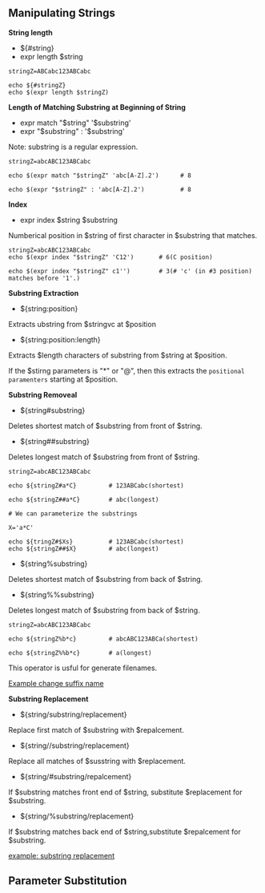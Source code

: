 ## Manipulating Strings
**String length**

- ${#string}
- expr length $string

```shell
stringZ=ABCabc123ABCabc

echo ${#stringZ}
echo $(expr length $stringZ)
```

**Length of Matching Substring at Beginning of String**

- expr match "\$string" '\$substring'
- expr "\$substring" : '\$substring'

Note: substring is a regular expression.

```shell
stringZ=abcABC123ABCabc

echo $(expr match "$stringZ" 'abc[A-Z].2')      # 8

echo $(expr "$stringZ" : 'abc[A-Z].2')          # 8
```

**Index**

- expr index $string $substring

Numberical position in $string of first character in $substring that matches.

```shell
stringZ=abcABC123ABCabc
echo $(expr index "$stringZ" 'C12')       # 6(C position)

echo $(expr index "$stringZ" c1'')        # 3(# 'c' (in #3 position) matches before '1'.)
```

**Substring Extraction**

- ${string:position}

Extracts ubstring from $stringvc at $position

- ${string:position:length}

Extracts $length characters of substring from $string at $position.

If the $stirng parameters is "*" or "@", then this extracts the `positional paramenters` starting at $position.

**Substring Removeal**

- ${string#substring}

Deletes shortest match of $substring from front of $string.

- ${string##substring}

Deletes longest match of $substring from front of $string.

```shell
stringZ=abcABC123ABCabc

echo ${stringZ#a*C}         # 123ABCabc(shortest)

echo ${stringZ##a*C}        # abc(longest)

# We can parameterize the substrings

X='a*C'

echo ${tringZ#$Xs}          # 123ABCabc(shortest)
echo ${stringZ##$X}         # abc(longest)

```

- ${string%substring}

Deletes shortest match of $substring from back of $string.

- ${string%%substring}

Deletes longest match of $substring from back of $string.

```shell
stringZ=abcABC123ABCabc

echo ${stringZ%b*c}         # abcABC123ABCa(shortest)

echo ${stringZ%%b*c}        # a(longest)

```

This operator is usful for generate filenames.

[Example change suffix name](../../scripts/Part-3-Beyond-the-Basic/change-suffix-name.sh)

**Substring Replacement**

- ${string/substring/replacement}

Replace first match of $substring with $repalcement.

- ${string//substring/replacement}

Replace all matches of $susstring with $replacement.

- ${string/#substring/repalcement}

If $substring matches front end of $string, substitute $replacement for $substring.

- ${string/%substring/replacement}

If $substring matches back end of $string,substitute $repalcement for $substring.

[example: substring replacement](../../scripts/Part-3-Beyond-the-Basic/substring-replacement.sh)


## Parameter Substitution

